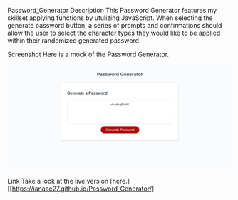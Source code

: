 Password_Generator
Description
This Password Generator features my skillset applying functions by utulizing JavaScript. When selecting the generate password button, a series of prompts and confirmations should allow the user to select the character types they would like to be applied within their randomized generated password.

Screenshot
Here is a mock of the Password Generator.

![Password Generator](assets/screenshotPG.png)

Link
Take a look at the live version [here.][[https://ianaac27.github.io/Password_Generator/]
